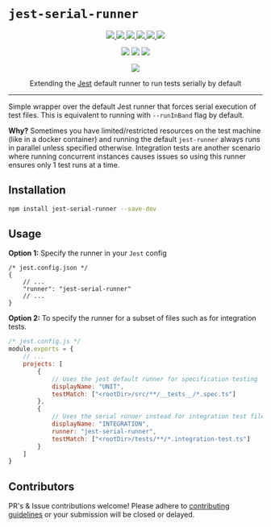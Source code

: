 # `jest-serial-runner`

<p align="center">
  <a href="https://www.npmjs.com/package/jest-serial-runner">
    <img src="https://img.shields.io/npm/v/jest-serial-runner" />
  </a>
  <a href="https://github.com/gabrieli/jest-serial-runner/LICENSE.md">
    <img src="https://img.shields.io/npm/l/jest-serial-runner?color=lightgrey">
  </a>
  <a href="https://github.com/gabrieli/jest-serial-runner/releases">
    <img src="https://img.shields.io/badge/&#9741-changelog-lightgrey">
  </a>
  <!-- <a href="https://github.com/gabrieli/jest-serial-runner/actions/workflows/cicd.yml">
    <img src="https://github.com/gabrieli/jest-serial-runner/actions/workflows/cicd.yml/badge.svg" >
  </a> -->
  <a href="https://github.com/gabrieli/jest-serial-runner/issues">
    <img src="https://img.shields.io/github/issues/gabrieli/jest-serial-runner">
  </a>
  <a href="https://github.com/gabrieli/jest-serial-runner/pulls">
    <img src="https://img.shields.io/github/issues-pr/gabrieli/jest-serial-runner?label=PRs">
  </a>
  <a href="https://snyk.io/advisor/npm-package/jest-serial-runner">
    <img src="https://img.shields.io/snyk/vulnerabilities/npm/jest-serial-runner">
  </a>
</p>
<p align="center">
  <img src="https://img.shields.io/npm/dependency-version/jest-serial-runner/peer/jest-runner">
  <img src="https://img.shields.io/static/v1?logo=javascript&label=JavaScript&message=CommonJs">
  <img src="https://img.shields.io/github/last-commit/gabrieli/jest-serial-runner">
</p>
<p align="center">
  <!-- <a href="https://github.com/semantic-release/semantic-release">
    <img src="https://img.shields.io/badge/%20%20%F0%9F%93%A6%F0%9F%9A%80-semantic--release-e10079.svg" >
  </a> -->
  <img src="https://img.shields.io/badge/Contributors-PR's_welcome-pink">
</p>
<p align="center">
  Extending the <a href="https://jestjs.io/">Jest</a>
  default runner to run tests serially by default
</p>

---

Simple wrapper over the default Jest runner that forces serial execution of test files. This is equivalent to running with `--runInBand` flag by default.

**Why?** Sometimes you have limited/restricted resources on the test machine (like in a docker container) and running the default `jest-runner` always runs in parallel unless specified otherwise. Integration tests are another scenario where running concurrent instances causes issues so using this runner ensures only 1 test runs at a time.

## Installation

```sh
npm install jest-serial-runner --save-dev
```

## Usage

**Option 1:** Specify the runner in your `Jest` config

```jsonc
/* jest.config.json */
{
    // ...
    "runner": "jest-serial-runner"
    // ...
}
```

**Option 2:** To specify the runner for a subset of files such as for integration tests.

```js
/* jest.config.js */
module.exports = {
    // ...
    projects: [
        {
            // Uses the jest default runner for specification testing
            displayName: "UNIT",
            testMatch: ["<rootDir>/src/**/__tests__/*.spec.ts"]
        },
        {
            // Uses the serial runner instead for integration test files
            displayName: "INTEGRATION",
            runner: "jest-serial-runner",
            testMatch: ["<rootDir>/tests/**/*.integration-test.ts"]
        }
    ]
}
```

## Contributors

PR's & Issue contributions welcome! Please adhere to
[contributing guidelines](./CONTRIBUTING.md)
or your submission will be closed or delayed.

